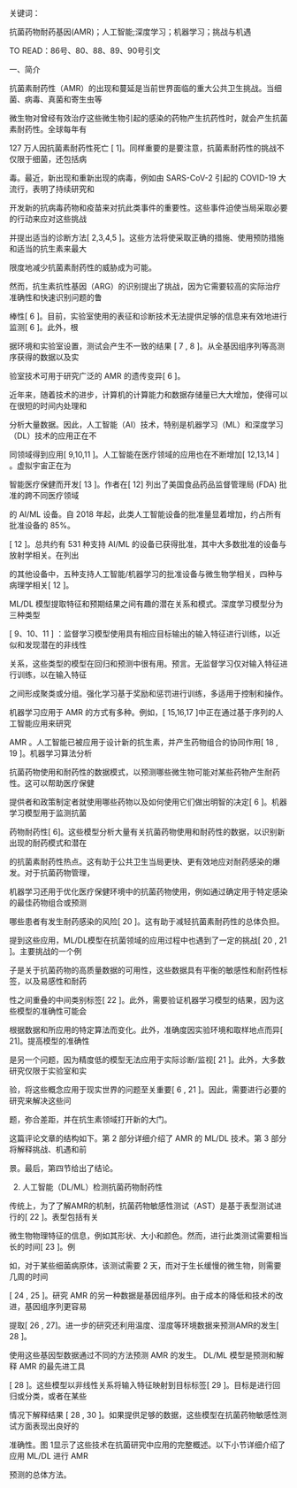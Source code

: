 

关键词：

抗菌药物耐药基因(AMR)；人工智能;深度学习；机器学习；挑战与机遇

TO READ：86号、80、88、89、90号引文

一、简介

抗菌素耐药性（AMR）的出现和蔓延是当前世界面临的重大公共卫生挑战。当细菌、病毒、真菌和寄生虫等

微生物对曾经有效治疗这些微生物引起的感染的药物产生抗药性时，就会产生抗菌素耐药性。全球每年有

127 万人因抗菌素耐药性死亡 [ 1]。同样重要的是要注意，抗菌素耐药性的挑战不仅限于细菌，还包括病

毒。最近，新出现和重新出现的病毒，例如由 SARS-CoV-2 引起的 COVID-19 大流行，表明了持续研究和

开发新的抗病毒药物和疫苗来对抗此类事件的重要性。这些事件迫使当局采取必要的行动来应对这些挑战

并提出适当的诊断方法[ 2,3,4,5 ]。这些方法将使采取正确的措施、使用预防措施和适当的抗生素来最大

限度地减少抗菌素耐药性的威胁成为可能。

然而，抗生素抗性基因（ARG）的识别提出了挑战，因为它需要较高的实际治疗准确性和快速识别问题的鲁

棒性[ 6 ]。目前，实验室使用的表征和诊断技术无法提供足够的信息来有效地进行监测[ 6 ]。此外，根

据环境和实验室设置，测试会产生不一致的结果 [ 7 , 8 ]。从全基因组序列等高测序获得的数据以及实

验室技术可用于研究广泛的 AMR 的遗传变异[ 6 ]。

近年来，随着技术的进步，计算机的计算能力和数据存储量已大大增加，使得可以在很短的时间内处理和

分析大量数据。因此，人工智能（AI）技术，特别是机器学习（ML）和深度学习（DL）技术的应用正在不

同领域得到应用[ 9,10,11 ]。人工智能在医疗领域的应用也在不断增加[ 12,13,14 ] 。虚拟宇宙正在为

智能医疗保健而开发[ 13 ]。作者在[ 12] 列出了美国食品药品监督管理局 (FDA) 批准的跨不同医疗领域

的 AI/ML 设备。自 2018 年起，此类人工智能设备的批准量显着增加，约占所有批准设备的 85%。

[ 12 ]。总共约有 531 种支持 AI/ML 的设备已获得批准，其中大多数批准的设备与放射学相关。在列出

的其他设备中，五种支持人工智能/机器学习的批准设备与微生物学相关，四种与病理学相关[ 12 ]。

ML/DL 模型提取特征和预期结果之间有趣的潜在关系和模式。深度学习模型分为三种类型

[ 9、10、11 ] ：监督学习模型使用具有相应目标输出的输入特征进行训练，以近似和发现潜在的非线性

关系，这些类型的模型在回归和预测中很有用。预言。无监督学习仅对输入特征进行训练，以在输入特征

之间形成聚类或分组。强化学习基于奖励和惩罚进行训练，多适用于控制和操作。

机器学习应用于 AMR 的方式有多种。例如，[ 15,16,17 ]中正在通过基于序列的人工智能应用来研究

AMR 。人工智能已被应用于设计新的抗生素，并产生药物组合的协同作用[ 18 , 19 ]。机器学习算法分析

抗菌药物使用和耐药性的数据模式，以预测哪些微生物可能对某些药物产生耐药性。这可以帮助医疗保健

提供者和政策制定者就使用哪些药物以及如何使用它们做出明智的决定[ 6 ]。机器学习模型用于监测抗菌

药物耐药性[ 6]。这些模型分析大量有关抗菌药物使用和耐药性的数据，以识别新出现的耐药模式和潜在

的抗菌素耐药性热点。这有助于公共卫生当局更快、更有效地应对耐药感染的爆发。对于抗菌药物管理，

机器学习还用于优化医疗保健环境中的抗菌药物使用，例如通过确定用于特定感染的最佳药物组合或预测

哪些患者有发生耐药感染的风险[ 20 ]。这有助于减轻抗菌素耐药性的总体负担。

提到这些应用，ML/DL模型在抗菌领域的应用过程中也遇到了一定的挑战[ 20 , 21 ]。主要挑战的一个例

子是关于抗菌药物的高质量数据的可用性，这些数据具有平衡的敏感性和耐药性标签，以及易感性和耐药

性之间重叠的中间类别标签[ 22 ]。此外，需要验证机器学习模型的结果，因为这些模型的准确性可能会

根据数据和所应用的特定算法而变化。此外，准确度因实验环境和取样地点而异[ 21]。提高模型的准确性

是另一个问题，因为精度低的模型无法应用于实际诊断/监视[ 21 ]。此外，大多数研究仅限于实验室和实

验，将这些概念应用于现实世界的问题至关重要[ 6 , 21 ]。因此，需要进行必要的研究来解决这些问

题，弥合差距，并在抗生素领域打开新的大门。

这篇评论文章的结构如下。第 2 部分详细介绍了 AMR 的 ML/DL 技术。第 3 部分将解释挑战、机遇和前

景。最后，第四节给出了结论。

2. 人工智能（DL/ML）检测抗菌药物耐药性

传统上，为了了解AMR的机制，抗菌药物敏感性测试（AST）是基于表型测试进行的[ 22 ]。表型包括有关

微生物物理特征的信息，例如其形状、大小和颜色。然而，进行此类测试需要相当长的时间[ 23 ]。例

如，对于某些细菌病原体，该测试需要 2 天，而对于生长缓慢的微生物，则需要几周的时间

[ 24 , 25 ]。研究 AMR 的另一种数据是基因组序列。由于成本的降低和技术的改进，基因组序列更容易

提取[ 26 , 27]。进一步的研究还利用温度、湿度等环境数据来预测AMR的发生[ 28 ]。

使用这些基因型数据通过不同的方法预测 AMR 的发生。 DL/ML 模型是预测和解释 AMR 的最先进工具

[ 28 ]。这些模型以非线性关系将输入特征映射到目标标签[ 29 ]。目标是进行回归或分类，或者在某些

情况下解释结果 [ 28 , 30 ]。如果提供足够的数据，这些模型在抗菌药物敏感性测试方面表现出良好的

准确性。图 1显示了这些技术在抗菌研究中应用的完整概述。以下小节详细介绍了应用 ML/DL 进行 AMR

预测的总体方法。


